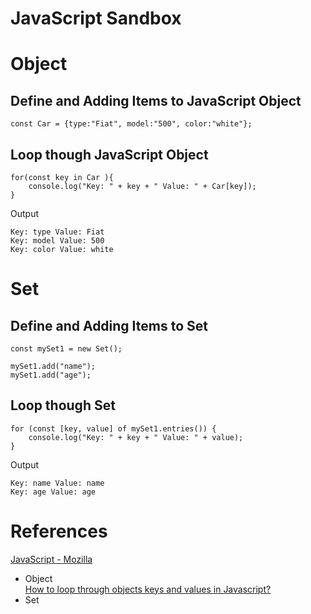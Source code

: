 # JavaScript Sandbox

# Object 

## Define and Adding Items to JavaScript Object 

```JS
const Car = {type:"Fiat", model:"500", color:"white"};
```

## Loop though JavaScript Object 

```JS
for(const key in Car ){
    console.log("Key: " + key + " Value: " + Car[key]);
}
```
Output
```
Key: type Value: Fiat
Key: model Value: 500
Key: color Value: white
```

# Set

## Define and Adding Items to Set

```JS
const mySet1 = new Set();

mySet1.add("name");
mySet1.add("age");
```
## Loop though Set

```JS
for (const [key, value] of mySet1.entries()) {
    console.log("Key: " + key + " Value: " + value);
}
```

Output
```
Key: name Value: name
Key: age Value: age
```

# References
[JavaScript - Mozilla](https://developer.mozilla.org/en-US/docs/Web/JavaScript)
* Object    
[How to loop through objects keys and values in Javascript?
](https://flexiple.com/loop-through-object-javascript/)
* Set   


